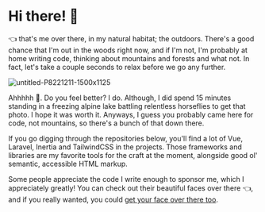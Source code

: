 # Hi there! :wave:

:point_left: that's me over there, in my natural habitat; the outdoors. There's a good chance that I'm out in the woods right now, and if I'm not, I'm probably at home writing code, thinking about mountains and forests and what not. In fact, let's take a couple seconds to relax before we go any further.

![untitled-P8221211-1500x1125](https://user-images.githubusercontent.com/692538/87441449-f5aa2400-c5a7-11ea-8993-459545e53f63.jpg)

Ahhhhh :raised_hands:. Do you feel better? I do. Although, I did spend 15 minutes standing in a freezing alpine lake battling relentless horseflies to get that photo. I hope it was worth it. Anyways, I guess you probably came here for code, not mountains, so there's a bunch of that down there.

If you go digging through the repositories below, you'll find a lot of Vue, Laravel, Inertia and TailwindCSS in the projects. Those frameworks and libraries are my favorite tools for the craft at the moment, alongside good ol' semantic, accessible HTML markup.

Some people appreciate the code I write enough to sponsor me, which I appreciately greatly! You can check out their beautiful faces over there :point_left:, and if you really wanted, you could [get your face over there too](https://github.com/sponsors/sagalbot).
